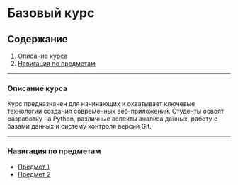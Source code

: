 # Базовый курс

## Содержание
1. [Описание курса](#описание-курса)  
2. [Навигация по предметам](#навигация-по-предметам)  

---

### Описание курса
Курс предназначен для начинающих и охватывает ключевые технологии создания современных веб-приложений. Студенты освоят разработку на Python, различные аспекты анализа данных, работу с базами данных и систему контроля версий Git.

---

### Навигация по предметам
- [Предмет 1](subjects/subject_1.md)
- [Предмет 2](subjects/subject_2.md) 
 